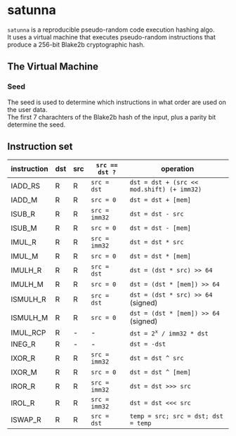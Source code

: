 # satunna

`satunna` is a reproducible pseudo-random code execution hashing algo.   
It uses a virtual machine that executes pseudo-random instructions that produce a 256-bit Blake2b cryptographic hash.   

## The Virtual Machine

### Seed

The seed is used to determine which instructions in what order are used on the user data.   
The first 7 charachters of the Blake2b hash of the input, plus a parity bit determine the seed.

## Instruction set

|instruction|dst|src|`src == dst ?`|operation|
|-|-|-|-|-|
|IADD_RS|R|R|`src = dst`|`dst = dst + (src << mod.shift) (+ imm32)`|
|IADD_M|R|R|`src = 0`|`dst = dst + [mem]`|
|ISUB_R|R|R|`src = imm32`|`dst = dst - src`|
|ISUB_M|R|R|`src = 0`|`dst = dst - [mem]`|
|IMUL_R|R|R|`src = imm32`|`dst = dst * src`|
|IMUL_M|R|R|`src = 0`|`dst = dst * [mem]`|
|IMULH_R|R|R|`src = dst`|`dst = (dst * src) >> 64`|
|IMULH_M|R|R|`src = 0`|`dst = (dst * [mem]) >> 64`|
|ISMULH_R|R|R|`src = dst`|`dst = (dst * src) >> 64` (signed)|
|ISMULH_M|R|R|`src = 0`|`dst = (dst * [mem]) >> 64` (signed)|
|IMUL_RCP|R|-|-|<code>dst = 2<sup>x</sup> / imm32 * dst</code>|
|INEG_R|R|-|-|`dst = -dst`|
|IXOR_R|R|R|`src = imm32`|`dst = dst ^ src`|
|IXOR_M|R|R|`src = 0`|`dst = dst ^ [mem]`|
|IROR_R|R|R|`src = imm32`|`dst = dst >>> src`|
|IROL_R|R|R|`src = imm32`|`dst = dst <<< src`|
|ISWAP_R|R|R|`src = dst`|`temp = src; src = dst; dst = temp`|